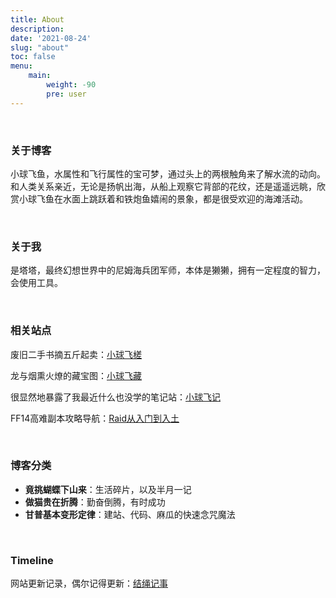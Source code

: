 ```yaml
---
title: About
description: 
date: '2021-08-24'
slug: "about"
toc: false
menu:
    main: 
        weight: -90
        pre: user
---
```


<style>
.article-header {
    display: none;
  }
</style>
<br>

### 关于博客

小球飞鱼，水属性和飞行属性的宝可梦，通过头上的两根触角来了解水流的动向。和人类关系亲近，无论是扬帆出海，从船上观察它背部的花纹，还是遥遥远眺，欣赏小球飞鱼在水面上跳跃着和铁炮鱼嬉闹的景象，都是很受欢迎的海滩活动。   

<br>

### 关于我

是塔塔，最终幻想世界中的尼姆海兵团军师，本体是獭獭，拥有一定程度的智力，会使用工具。

<br>

### 相关站点
废旧二手书摘五斤起卖：[小球飞槎](https://ink.mantyke.icu/)

龙与烟熏火燎的藏宝图：[小球飞藏](https://archive.mantyke.icu/)

很显然地暴露了我最近什么也没学的笔记站：[小球飞记](https://doc.mantyke.icu/#/)

FF14高难副本攻略导航：[Raid从入门到入土](https://ff14.link/)

<br>

### 博客分类

- **竟挑蝴蝶下山来**：生活碎片，以及半月一记 
- **做猫贵在折腾**：勤奋倒腾，有时成功
- **甘普基本变形定律**：建站、代码、麻瓜的快速念咒魔法

<br>

### Timeline

网站更新记录，偶尔记得更新：[结绳记事](https://mantyke.icu/timeline)

<br>

